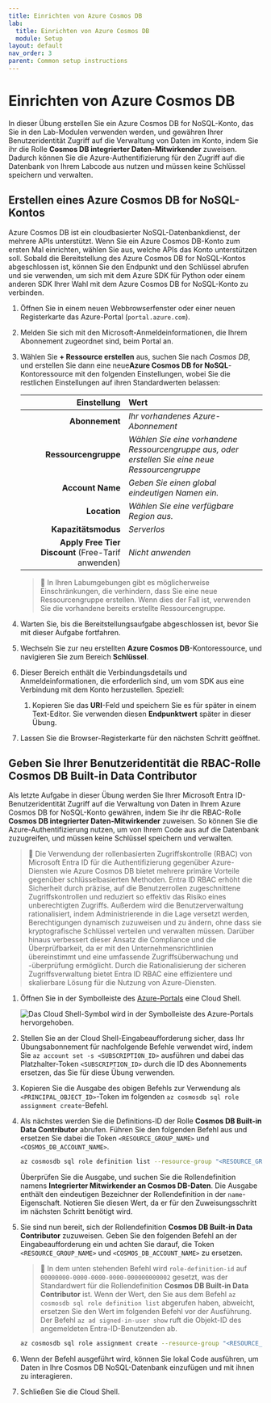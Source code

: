 ```yaml
---
title: Einrichten von Azure Cosmos DB
lab:
  title: Einrichten von Azure Cosmos DB
  module: Setup
layout: default
nav_order: 3
parent: Common setup instructions
---
```


# Einrichten von Azure Cosmos DB

In dieser Übung erstellen Sie ein Azure Cosmos DB for NoSQL-Konto, das Sie in den Lab-Modulen verwenden werden, und gewähren Ihrer Benutzeridentität Zugriff auf die Verwaltung von Daten im Konto, indem Sie ihr die Rolle **Cosmos DB integrierter Daten-Mitwirkender** zuweisen. Dadurch können Sie die Azure-Authentifizierung für den Zugriff auf die Datenbank von Ihrem Labcode aus nutzen und müssen keine Schlüssel speichern und verwalten.

## Erstellen eines Azure Cosmos DB for NoSQL-Kontos

Azure Cosmos DB ist ein cloudbasierter NoSQL-Datenbankdienst, der mehrere APIs unterstützt. Wenn Sie ein Azure Cosmos DB-Konto zum ersten Mal einrichten, wählen Sie aus, welche APIs das Konto unterstützen soll. Sobald die Bereitstellung des Azure Cosmos DB for NoSQL-Kontos abgeschlossen ist, können Sie den Endpunkt und den Schlüssel abrufen und sie verwenden, um sich mit dem Azure SDK für Python oder einem anderen SDK Ihrer Wahl mit dem Azure Cosmos DB for NoSQL-Konto zu verbinden.

1. Öffnen Sie in einem neuen Webbrowserfenster oder einer neuen Registerkarte das Azure-Portal (``portal.azure.com``).

1. Melden Sie sich mit den Microsoft-Anmeldeinformationen, die Ihrem Abonnement zugeordnet sind, beim Portal an.

1. Wählen Sie **+ Ressource erstellen** aus, suchen Sie nach *Cosmos DB*, und erstellen Sie dann eine neue**Azure Cosmos DB for NoSQL**-Kontoressource mit den folgenden Einstellungen, wobei Sie die restlichen Einstellungen auf ihren Standardwerten belassen:

    | **Einstellung** | **Wert** |
    | ---: | :--- |
    | **Abonnement** | *Ihr vorhandenes Azure-Abonnement* |
    | **Ressourcengruppe** | *Wählen Sie eine vorhandene Ressourcengruppe aus, oder erstellen Sie eine neue Ressourcengruppe* |
    | **Account Name** | *Geben Sie einen global eindeutigen Namen ein.* |
    | **Location** | *Wählen Sie eine verfügbare Region aus.* |
    | **Kapazitätsmodus** | *Serverlos* |
    | **Apply Free Tier Discount** (Free-Tarif anwenden) | *Nicht anwenden* |

    > &#128221; In Ihren Labumgebungen gibt es möglicherweise Einschränkungen, die verhindern, dass Sie eine neue Ressourcengruppe erstellen. Wenn dies der Fall ist, verwenden Sie die vorhandene bereits erstellte Ressourcengruppe.

1. Warten Sie, bis die Bereitstellungsaufgabe abgeschlossen ist, bevor Sie mit dieser Aufgabe fortfahren.

1. Wechseln Sie zur neu erstellten **Azure Cosmos DB**-Kontoressource, und navigieren Sie zum Bereich **Schlüssel**.

1. Dieser Bereich enthält die Verbindungsdetails und Anmeldeinformationen, die erforderlich sind, um vom SDK aus eine Verbindung mit dem Konto herzustellen. Speziell:

    1. Kopieren Sie das **URI**-Feld und speichern Sie es für später in einem Text-Editor. Sie verwenden diesen **Endpunktwert** später in dieser Übung.

1. Lassen Sie die Browser-Registerkarte für den nächsten Schritt geöffnet.

## Geben Sie Ihrer Benutzeridentität die RBAC-Rolle Cosmos DB Built-in Data Contributor

Als letzte Aufgabe in dieser Übung werden Sie Ihrer Microsoft Entra ID-Benutzeridentität Zugriff auf die Verwaltung von Daten in Ihrem Azure Cosmos DB for NoSQL-Konto gewähren, indem Sie ihr die RBAC-Rolle **Cosmos DB integrierter Daten-Mitwirkender** zuweisen. So können Sie die Azure-Authentifizierung nutzen, um von Ihrem Code aus auf die Datenbank zuzugreifen, und müssen keine Schlüssel speichern und verwalten.

> &#128221; Die Verwendung der rollenbasierten Zugriffskontrolle (RBAC) von Microsoft Entra ID für die Authentifizierung gegenüber Azure-Diensten wie Azure Cosmos DB bietet mehrere primäre Vorteile gegenüber schlüsselbasierten Methoden. Entra ID RBAC erhöht die Sicherheit durch präzise, auf die Benutzerrollen zugeschnittene Zugriffskontrollen und reduziert so effektiv das Risiko eines unberechtigten Zugriffs. Außerdem wird die Benutzerverwaltung rationalisiert, indem Administrierende in die Lage versetzt werden, Berechtigungen dynamisch zuzuweisen und zu ändern, ohne dass sie kryptografische Schlüssel verteilen und verwalten müssen. Darüber hinaus verbessert dieser Ansatz die Compliance und die Überprüfbarkeit, da er mit den Unternehmensrichtlinien übereinstimmt und eine umfassende Zugriffsüberwachung und -überprüfung ermöglicht. Durch die Rationalisierung der sicheren Zugriffsverwaltung bietet Entra ID RBAC eine effizientere und skalierbare Lösung für die Nutzung von Azure-Diensten.

1. Öffnen Sie in der Symbolleiste des [Azure-Portals](https://portal.azure.com) eine Cloud Shell.

    ![Das Cloud Shell-Symbol wird in der Symbolleiste des Azure-Portals hervorgehoben.](media/azure-portal-toolbar-cloud-shell.png)

1. Stellen Sie an der Cloud Shell-Eingabeaufforderung sicher, dass Ihr Übungsabonnement für nachfolgende Befehle verwendet wird, indem Sie `az account set -s <SUBSCRIPTION_ID>` ausführen und dabei das Platzhalter-Token `<SUBSCRIPTION_ID>` durch die ID des Abonnements ersetzen, das Sie für diese Übung verwenden.

1. Kopieren Sie die Ausgabe des obigen Befehls zur Verwendung als `<PRINCIPAL_OBJECT_ID>`-Token im folgenden `az cosmosdb sql role assignment create`-Befehl.

1. Als nächstes werden Sie die Definitions-ID der Rolle **Cosmos DB Built-in Data Contributor** abrufen. Führen Sie den folgenden Befehl aus und ersetzen Sie dabei die Token `<RESOURCE_GROUP_NAME>` und `<COSMOS_DB_ACCOUNT_NAME>`.

    ```bash
    az cosmosdb sql role definition list --resource-group "<RESOURCE_GROUP_NAME>" --account-name "<COSMOS_DB_ACCOUNT_NAME>"
    ```

    Überprüfen Sie die Ausgabe, und suchen Sie die Rollendefinition namens **Integrierter Mitwirkender an Cosmos DB-Daten**. Die Ausgabe enthält den eindeutigen Bezeichner der Rollendefinition in der `name`-Eigenschaft. Notieren Sie diesen Wert, da er für den Zuweisungsschritt im nächsten Schritt benötigt wird.

1. Sie sind nun bereit, sich der Rollendefinition **Cosmos DB Built-in Data Contributor** zuzuweisen. Geben Sie den folgenden Befehl an der Eingabeaufforderung ein und achten Sie darauf, die Token `<RESOURCE_GROUP_NAME>` und `<COSMOS_DB_ACCOUNT_NAME>` zu ersetzen.

    > &#128221; In dem unten stehenden Befehl wird `role-definition-id` auf `00000000-0000-0000-0000-000000000002` gesetzt, was der Standardwert für die Rollendefinition **Cosmos DB Built-in Data Contributor** ist. Wenn der Wert, den Sie aus dem Befehl `az cosmosdb sql role definition list` abgerufen haben, abweicht, ersetzen Sie den Wert im folgenden Befehl vor der Ausführung. Der Befehl `az ad signed-in-user show` ruft die Objekt-ID des angemeldeten Entra-ID-Benutzenden ab.

    ```bash
    az cosmosdb sql role assignment create --resource-group "<RESOURCE_GROUP_NAME>" --account-name "<COSMOS_DB_ACCOUNT_NAME>" --role-definition-id "00000000-0000-0000-0000-000000000002" --principal-id $(az ad signed-in-user show --query id -o tsv) --scope "/"
    ```

1. Wenn der Befehl ausgeführt wird, können Sie lokal Code ausführen, um Daten in Ihre Cosmos DB NoSQL-Datenbank einzufügen und mit ihnen zu interagieren.

1. Schließen Sie die Cloud Shell.

